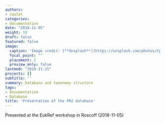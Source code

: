 ```yaml
---
authors:
- vaulot
categories:
- documentation
date: "2018-11-05"
weight: 10
draft: false
featured: false
image:
  caption: 'Image credit: [**Unsplash**](https://unsplash.com/photos/CpkOjOcXdUY)'
  focal_point: ""
  placement: 2
  preview_only: false
lastmod: "2019-11-15"
projects: []
subtitle: ''
summary: Database and taxonomy structure
tags:
- Documentation
- Database
title: 'Presentation of the PR2 database'
---
```

Presented at the EukRef workshop in Roscoff (2018-11-05)

<script async class="speakerdeck-embed" data-id="caeb6c304ee34d21a38dd001da1f6095" data-ratio="1.77966101694915" src="//speakerdeck.com/assets/embed.js"></script>
